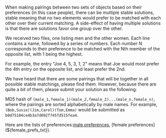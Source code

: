 When making pairings between two sets of objects based on their preferences (in this case people), there can be multiple stable solutions, stable meaning that no two elements would prefer to be matched with each other over their current matching.
A side-effect of having multiple solutions is that there are solutions favor one group over the other.

We received two files, one listing men and the other women. Each line contains a name, followed by a series of numbers. Each number N corresponds to their preference to be matched with the Nth member of the opposite list, with 1 being the highest.

For example, the entry "Joe 4, 5, 3, 1, 2" means that Joe would most prefer the 4th entry on the opposite list, and least prefer the 2nd.

We have heard that there are some pairings that will be together in all possible stable matchings, please find them. However, because there are quite a bit of them, please submit your solution as the following:

MD5 hash of `(male_1,female_1)(male_2,female_2)...(male_n,female_n)`, where the pairings are sorted alphabetically by male names. For example, `(Bob,Susie)(Jim,Carol)(Tom,Emma)` would be submitted as `b0d75104ce4b3a7d892f745fd515fea4`.

Here are the lists of preferences:[male preferences](${male_prefs_txt}), [female preferences](${female_prefs_txt}).
